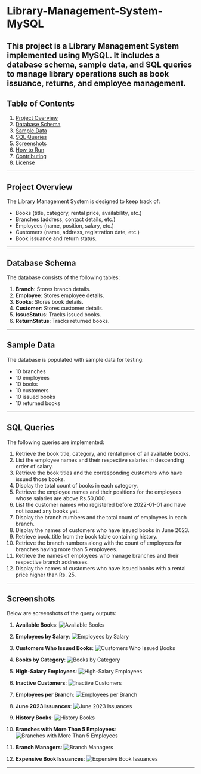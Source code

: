 # Library-Management-System-MySQL
This project is a **Library Management System** implemented using MySQL. It includes a database schema, sample data, and SQL queries to manage library operations such as book issuance, returns, and employee management.
---

## Table of Contents

1. [Project Overview](#project-overview)
2. [Database Schema](#database-schema)
3. [Sample Data](#sample-data)
4. [SQL Queries](#sql-queries)
5. [Screenshots](#screenshots)
6. [How to Run](#how-to-run)
7. [Contributing](#contributing)
8. [License](#license)

---

## Project Overview

The Library Management System is designed to keep track of:
- Books (title, category, rental price, availability, etc.)
- Branches (address, contact details, etc.)
- Employees (name, position, salary, etc.)
- Customers (name, address, registration date, etc.)
- Book issuance and return status.

---

## Database Schema

The database consists of the following tables:
1. **Branch**: Stores branch details.
2. **Employee**: Stores employee details.
3. **Books**: Stores book details.
4. **Customer**: Stores customer details.
5. **IssueStatus**: Tracks issued books.
6. **ReturnStatus**: Tracks returned books.

---

## Sample Data

The database is populated with sample data for testing:
- 10 branches
- 10 employees
- 10 books
- 10 customers
- 10 issued books
- 10 returned books

---
## SQL Queries

The following queries are implemented:
1. Retrieve the book title, category, and rental price of all available books.
2. List the employee names and their respective salaries in descending order of salary.
3. Retrieve the book titles and the corresponding customers who have issued those books.
4. Display the total count of books in each category.
5. Retrieve the employee names and their positions for the employees whose salaries are above Rs.50,000.
6. List the customer names who registered before 2022-01-01 and have not issued any books yet.
7. Display the branch numbers and the total count of employees in each branch.
8. Display the names of customers who have issued books in June 2023.
9. Retrieve book_title from the book table containing history.
10. Retrieve the branch numbers along with the count of employees for branches having more than 5 employees.
11. Retrieve the names of employees who manage branches and their respective branch addresses.
12. Display the names of customers who have issued books with a rental price higher than Rs. 25.

---

## Screenshots

Below are screenshots of the query outputs:

1. **Available Books**:
   ![Available Books](screenshots/available_books.png)

2. **Employees by Salary**:
   ![Employees by Salary](screenshots/employees_by_salary.png)

3. **Customers Who Issued Books**:
   ![Customers Who Issued Books](screenshots/customers_issued_books.png)

4. **Books by Category**:
   ![Books by Category](screenshots/books_by_category.png)

5. **High-Salary Employees**:
   ![High-Salary Employees](screenshots/high_salary_employees.png)

6. **Inactive Customers**:
   ![Inactive Customers](screenshots/inactive_customers.png)

7. **Employees per Branch**:
   ![Employees per Branch](screenshots/employees_per_branch.png)

8. **June 2023 Issuances**:
   ![June 2023 Issuances](screenshots/june_2023_issuances.png)

9. **History Books**:
   ![History Books](screenshots/history_books.png)

10. **Branches with More Than 5 Employees**:
    ![Branches with More Than 5 Employees](screenshots/branches_more_than_5_employees.png)

11. **Branch Managers**:
    ![Branch Managers](screenshots/branch_managers.png)

12. **Expensive Book Issuances**:
    ![Expensive Book Issuances](screenshots/expensive_book_issuances.png)

---
